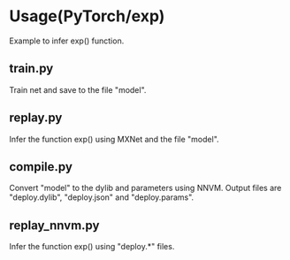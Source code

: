 
# Usage(PyTorch/exp)

Example to infer exp() function.

## train.py

Train net and save to the file "model".

## replay.py

Infer the function exp() using MXNet and the file "model".

## compile.py

Convert "model" to the dylib and parameters using NNVM.
Output files are "deploy.dylib", "deploy.json" and "deploy.params".

## replay_nnvm.py

Infer the function exp() using "deploy.\*" files.

